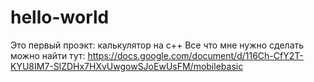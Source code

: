 # hello-world
Это первый проэкт: калькулятор на с++
Все что мне нужно сделать можно найти тут: https://docs.google.com/document/d/116Ch-CfY2T-KYU8IM7-SlZDHx7HXvUwgowSJoEwUsFM/mobilebasic
